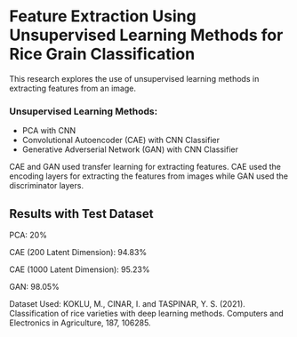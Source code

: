 # Feature Extraction Using Unsupervised Learning Methods for Rice Grain Classification

This research explores the use of unsupervised learning methods in extracting features from an image.

### Unsupervised Learning Methods:
- PCA with CNN
- Convolutional Autoencoder (CAE) with CNN Classifier
- Generative Adverserial Network (GAN) with CNN Classifier

CAE and GAN used transfer learning for extracting features. CAE used the encoding layers for extracting the features from images while GAN used the discriminator layers.

## Results with Test Dataset
PCA: 20%

CAE (200 Latent Dimension): 94.83%

CAE (1000 Latent Dimension): 95.23%

GAN: 98.05%

Dataset Used: KOKLU, M., CINAR, I. and TASPINAR, Y. S. (2021). Classification of rice varieties with deep learning methods. Computers and Electronics in Agriculture, 187, 106285.
